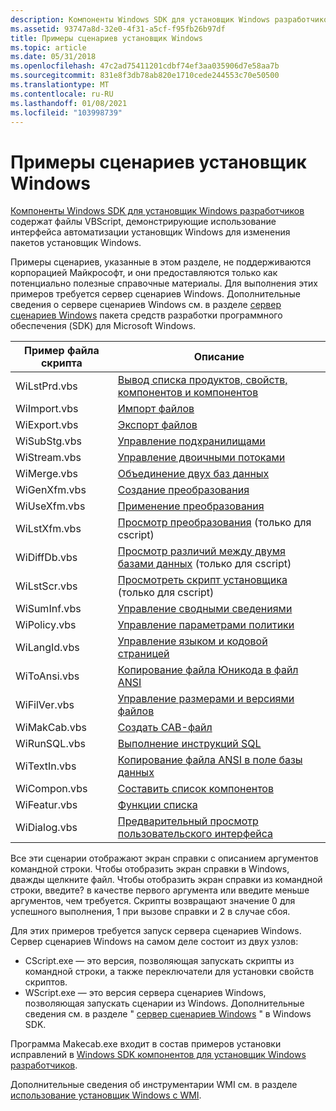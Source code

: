 ```yaml
---
description: Компоненты Windows SDK для установщик Windows разработчиков содержат файлы VBScript, демонстрирующие использование интерфейса автоматизации установщик Windows для изменения пакетов установщик Windows.
ms.assetid: 93747a8d-32e0-4f31-a5cf-f95fb26b97df
title: Примеры сценариев установщик Windows
ms.topic: article
ms.date: 05/31/2018
ms.openlocfilehash: 47c2ad75411201cdbf74ef3aa035906d7e58aa7b
ms.sourcegitcommit: 831e8f3db78ab820e1710cede244553c70e50500
ms.translationtype: MT
ms.contentlocale: ru-RU
ms.lasthandoff: 01/08/2021
ms.locfileid: "103998739"
---
```

# <a name="windows-installer-scripting-examples"></a>Примеры сценариев установщик Windows

[Компоненты Windows SDK для установщик Windows разработчиков](platform-sdk-components-for-windows-installer-developers.md) содержат файлы VBScript, демонстрирующие использование интерфейса автоматизации установщик Windows для изменения пакетов установщик Windows.

Примеры сценариев, указанные в этом разделе, не поддерживаются корпорацией Майкрософт, и они предоставляются только как потенциально полезные справочные материалы. Для выполнения этих примеров требуется сервер сценариев Windows. Дополнительные сведения о сервере сценариев Windows см. в разделе [сервер сценариев Windows](/previous-versions//9bbdkx3k(v=vs.85)) пакета средств разработки программного обеспечения (SDK) для Microsoft Windows.



| Пример файла скрипта | Описание                                                                                                 |
|--------------------|-------------------------------------------------------------------------------------------------------------|
| WiLstPrd.vbs       | [Вывод списка продуктов, свойств, компонентов и компонентов](list-products-properties-features-and-components.md) |
| WiImport.vbs       | [Импорт файлов](import-files.md)                                                                            |
| WiExport.vbs       | [Экспорт файлов](export-files.md)                                                                            |
| WiSubStg.vbs       | [Управление подхранилищами](manage-substorages.md)                                                                |
| WiStream.vbs       | [Управление двоичными потоками](manage-binary-streams.md)                                                          |
| WiMerge.vbs        | [Объединение двух баз данных](merge-two-databases.md)                                                              |
| WiGenXfm.vbs       | [Создание преобразования](generate-a-transform.md)                                                            |
| WiUseXfm.vbs       | [Применение преобразования](apply-a-transform.md)                                                                  |
| WiLstXfm.vbs       | [Просмотр преобразования](view-a-transform.md) (только для cscript)                                                     |
| WiDiffDb.vbs       | [Просмотр различий между двумя базами данных](view-differences-between-two-databases.md) (только для cscript)         |
| WiLstScr.vbs       | [Просмотреть скрипт установщика](view-installer-script.md) (только для cscript)                                           |
| WiSumInf.vbs       | [Управление сводными сведениями](manage-summary-information.md)                                                |
| WiPolicy.vbs       | [Управление параметрами политики](manage-policy-settings.md)                                                        |
| WiLangId.vbs       | [Управление языком и кодовой страницей](manage-language-and-codepage.md)                                            |
| WiToAnsi.vbs       | [Копирование файла Юникода в файл ANSI](copy-a-unicode-file-to-an-ansi-file.md)                              |
| WiFilVer.vbs       | [Управление размерами и версиями файлов](manage-file-sizes-and-versions.md)                                        |
| WiMakCab.vbs       | [Создать CAB-файл](generate-file-cabinet.md)                                                          |
| WiRunSQL.vbs       | [Выполнение инструкций SQL](execute-sql-statements.md)                                                        |
| WiTextIn.vbs       | [Копирование файла ANSI в поле базы данных](copy-ansi-file-into-a-database-field.md)                            |
| WiCompon.vbs       | [Составить список компонентов](list-components.md)                                                                      |
| WiFeatur.vbs       | [Функции списка](list-features.md)                                                                          |
| WiDialog.vbs       | [Предварительный просмотр пользовательского интерфейса](preview-user-interface.md)                                                        |



 

Все эти сценарии отображают экран справки с описанием аргументов командной строки. Чтобы отобразить экран справки в Windows, дважды щелкните файл. Чтобы отобразить экран справки из командной строки, введите? в качестве первого аргумента или введите меньше аргументов, чем требуется. Скрипты возвращают значение 0 для успешного выполнения, 1 при вызове справки и 2 в случае сбоя.

Для этих примеров требуется запуск сервера сценариев Windows. Сервер сценариев Windows на самом деле состоит из двух узлов:

-   CScript.exe — это версия, позволяющая запускать скрипты из командной строки, а также переключатели для установки свойств скриптов.
-   WScript.exe — это версия сервера сценариев Windows, позволяющая запускать сценарии из Windows. Дополнительные сведения см. в разделе " [сервер сценариев Windows](/previous-versions//9bbdkx3k(v=vs.85)) " в Windows SDK.

Программа Makecab.exe входит в состав примеров установки исправлений в [Windows SDK компонентов для установщик Windows разработчиков](platform-sdk-components-for-windows-installer-developers.md).

Дополнительные сведения об инструментарии WMI см. в разделе [использование установщик Windows с WMI](using-windows-installer-with-wmi.md).

 

 
